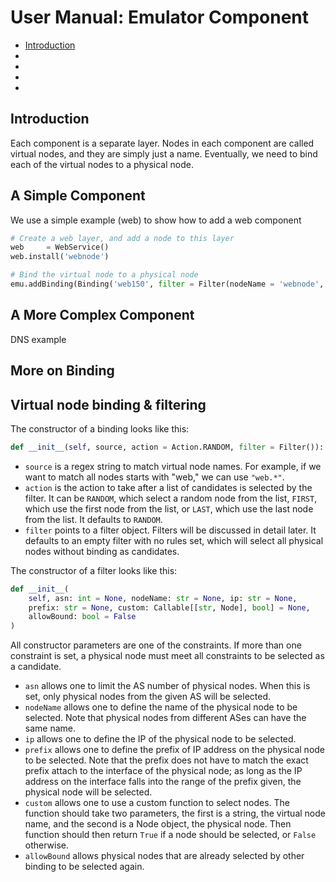 # User Manual: Emulator Component

- [Introduction]()
- []()
- []()
- []()
- []()

<a id="introduction"></a>
## Introduction  

Each component is a separate layer. Nodes in each 
component are called virtual nodes, and they are 
simply just a name. Eventually, we need to 
bind each of the virtual nodes to a physical node.


<a id="simple-component"></a>
## A Simple Component

We use a simple example (web) to show how to add a 
web component 

```python
# Create a web layer, and add a node to this layer
web     = WebService()
web.install('webnode')

# Bind the virtual node to a physical node 
emu.addBinding(Binding('web150', filter = Filter(nodeName = 'webnode', asn = 150)))
```


<a id="complex-component"></a>
## A More Complex Component  

DNS example 



<a id="binding"></a>
## More on Binding 



<a id="virtual-node-binding"></a>
## Virtual node binding & filtering

The constructor of a binding looks like this:

```python
def __init__(self, source, action = Action.RANDOM, filter = Filter()):
```

- `source` is a regex string to match virtual node names. For example, if we want to match all nodes starts with "web," we can use `"web.*"`.
- `action` is the action to take after a list of candidates is selected by the filter. It can be `RANDOM`, which select a random node from the list, `FIRST`, which use the first node from the list, or `LAST`, which use the last node from the list. It defaults to `RANDOM`.
- `filter` points to a filter object. Filters will be discussed in detail later. It defaults to an empty filter with no rules set, which will select all physical nodes without binding as candidates.

The constructor of a filter looks like this:

```python
def __init__(
    self, asn: int = None, nodeName: str = None, ip: str = None,
    prefix: str = None, custom: Callable[[str, Node], bool] = None,
    allowBound: bool = False
)
```

All constructor parameters are one of the constraints. If more than one constraint is set, a physical node must meet all constraints to be selected as a candidate. 

- `asn` allows one to limit the AS number of physical nodes. When this is set, only physical nodes from the given AS will be selected.
- `nodeName` allows one to define the name of the physical node to be selected. Note that physical nodes from different ASes can have the same name. 
- `ip` allows one to define the IP of the physical node to be selected.
- `prefix` allows one to define the prefix of IP address on the physical node to be selected. Note that the prefix does not have to match the exact prefix attach to the interface of the physical node; as long as the IP address on the interface falls into the range of the prefix given, the physical node will be selected.
- `custom` allows one to use a custom function to select nodes. The function should take two parameters, the first is a string, the virtual node name, and the second is a Node object, the physical node. Then function should then return `True` if a node should be selected, or `False` otherwise.
- `allowBound` allows physical nodes that are already selected by other binding to be selected again.

